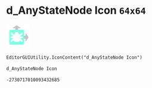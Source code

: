 # d_AnyStateNode Icon `64x64`
<img src="/img/d_AnyStateNode%20Icon.png" width=64 height=64>

``` CSharp
EditorGUIUtility.IconContent("d_AnyStateNode Icon")
```
```
d_AnyStateNode Icon
```
```
-2730717010093432685
```
